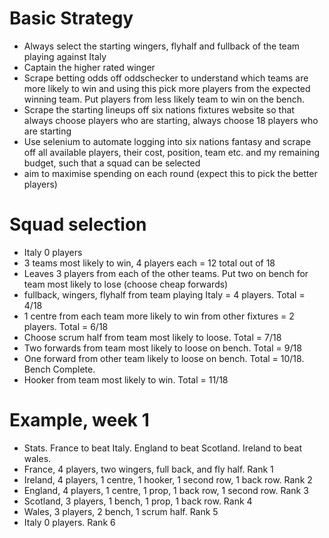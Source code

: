 # Basic Strategy
- Always select the starting wingers, flyhalf and fullback of the team playing against Italy
- Captain the higher rated winger
- Scrape betting odds off oddschecker to understand which teams are more likely to win and using this pick more players from the expected winning team. Put players from less likely team to win on the bench.
- Scrape the starting lineups off six nations fixtures website so that always choose players who are starting, always choose 18 players who are starting
- Use selenium to automate logging into six nations fantasy and scrape off all available players, their cost, position, team etc. and my remaining budget, such that a squad can be selected
- aim to maximise spending on each round (expect this to pick the better players)


# Squad selection
- Italy 0 players
- 3 teams most likely to win, 4 players each = 12 total out of 18
- Leaves 3 players from each of the other teams. Put two on bench for team most likely to lose (choose cheap forwards) 
- fullback, wingers, flyhalf from team playing Italy = 4 players. Total =  4/18
- 1 centre from each team more likely to win from other fixtures = 2 players. Total = 6/18
- Choose scrum half from team most likely to loose. Total = 7/18
- Two forwards from team most likely to loose on bench. Total = 9/18
- One forward from other team likely to loose on bench. Total = 10/18. Bench Complete.
- Hooker from team most likely to win. Total = 11/18


# Example, week 1
- Stats. France to beat Italy. England to beat Scotland. Ireland to beat wales. 
- France, 4 players, two wingers, full back, and fly half. Rank 1
- Ireland, 4 players, 1 centre, 1 hooker, 1 second row, 1 back row. Rank 2
- England, 4 players, 1 centre, 1 prop, 1 back row, 1 second row. Rank 3
- Scotland, 3 players, 1 bench,  1 prop, 1 back row. Rank 4
- Wales, 3 players, 2 bench, 1 scrum half. Rank 5 
- Italy 0 players. Rank 6


